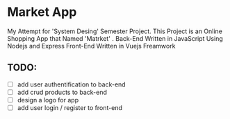 # Market App 
My Attempt for 'System Desing' Semester Project. This Project is an Online Shopping App that Named 'Matrket' .
Back-End Written in JavaScript Using Nodejs and Express
Front-End Written in Vuejs Freamwork

## TODO:
- [ ] add user authentification to back-end
- [ ] add crud products to back-end
- [ ] design a logo for app
- [ ] add user login / register to front-end
